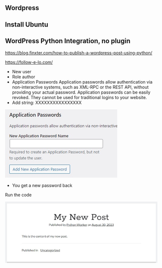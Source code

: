 ## Wordpress

## Install Ubuntu

## WordPress Python Integration, no plugin

https://blog.finxter.com/how-to-publish-a-wordpress-post-using-python/

https://follow-e-lo.com/

* New user
* Role author
* Application Passwords
Application passwords allow authentication via non-interactive systems, such as XML-RPC or the REST API, without providing your actual password. Application passwords can be easily revoked. They cannot be used for traditional logins to your website. 
* Add string: XXXXXXXXXXXXXXXX


![Wp pass create](https://github.com/spawnmarvel/quickguides/blob/main/wordpress/apppass.jpg)

* You get a new password back

Run the code

![Python post](https://github.com/spawnmarvel/quickguides/blob/main/wordpress/python.jpg)